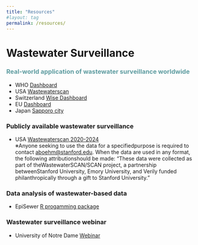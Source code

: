 ```yaml
---
title: "Resources"
#layout: tag
permalink: /resources/
---
```


# Wastewater Surveillance
### <span style="color:#5E9CA0;">Real-world application of wastewater surveillance worldwide</span>
- WHO [Dashboard](https://data.who.int/dashboards/covid19/wastewater#:~:text=Monitoring%20the%20concentration%20levels%20of,are%20still%20infectious%20to%20others.)
- USA [Wastewaterscan](https://data.wastewaterscan.org/)  
- Switzerland [Wise Dashboard](https://wise.ethz.ch/)  
- EU [Dashboard](https://arcgis.jrc.ec.europa.eu/portal/apps/dashboards/e296cdf0c0d042e6b60b07a351f2dc5c)  
- Japan [Sapporo city](https://www.city.sapporo.jp.e.ain.hp.transer.com/gesui/surveillance.html)  

### Publicly available wastewater surveillance
- USA [Wastewaterscan,2020-2024](https://pmc.ncbi.nlm.nih.gov/articles/PMC11662017/)  
※Anyone seeking to use the data for a specifiedpurpose is required to contact aboehm@stanford.edu. When the data are used in any format, the following attributionshould be made: “These data were collected as part of theWastewaterSCAN/SCAN project, a partnership betweenStanford University, Emory University, and Verily funded philanthropically through a gift to Stanford University.”

### Data analysis of wastewater-based data
- EpiSewer [R progamming package](https://github.com/adrian-lison/EpiSewer)

### Wastewater surveillance webinar
- University of Notre Dame [Webinar](https://sites.nd.edu/rcn-wastewater-sarscov2/webinar-series/)




